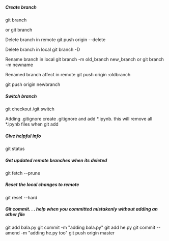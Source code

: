 ##### Create branch
git branch <newbranch> <oldbranch>

or git branch <newbranch>


Delete branch in remote
git push origin --delete <branch-name>

Delete branch in local
git branch -D <branch name>

Rename branch in local
git branch -m old_branch new_branch
or
git branch -m newname

Renamed branch affect in remote
git push origin :oldbranch

git push origin newbranch

##### Switch branch
git checkout <branch> /git switch <branch>


Adding .gitignore
create .gitignore and add *.ipynb. this will remove all *.ipynb files when git add

##### Give helpful info
git status

##### Get updated remote branches when its deleted
git fetch --prune

##### Reset the local changes to remote
git reset --hard <sha>

##### Git commit. . . help when you committed mistakenly without adding an other file
git add bala.py
git commit -m "adding bala.py"
git add he.py
git commit --amend -m "adding he.py too"
git push origin master



